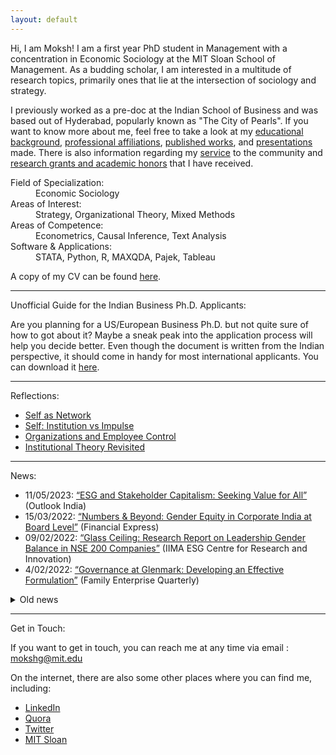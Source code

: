 ```yaml
---
layout: default
---
```


Hi, I am Moksh! I am a first year PhD student in Management with a concentration in Economic Sociology at the MIT Sloan School of Management. As a budding scholar, I am interested in a multitude of research topics, primarily ones that lie at the intersection of sociology and strategy. 

I previously worked as a pre-doc at the Indian School of Business and was based out of Hyderabad, popularly known as "The City of Pearls". If you want to know more about me, feel free to take a look at my [educational background](./education.md), [professional affiliations](./employment.md), [published works](./publications.md), and [presentations](./presentations.md) made. There is also information regarding my [service](./services.md) to the community and [research grants and academic honors](./financials.md) that I have received. 

<dl>
   <dt>Field of Specialization:</dt>
      <dd> Economic Sociology </dd>
    <dt>Areas of Interest:</dt>
      <dd> Strategy, Organizational Theory, Mixed Methods </dd>
   <dt>Areas of Competence:</dt>
      <dd> Econometrics, Causal Inference, Text Analysis </dd>
    <dt> Software & Applications:</dt>
      <dd> STATA, Python, R, MAXQDA, Pajek, Tableau </dd>
</dl>

A copy of my CV can be found [here](./MokshCV.pdf).

* * *

<dl>
   <dt>Unofficial Guide for the Indian Business Ph.D. Applicants:</dt>
</dl>

Are you planning for a US/European Business Ph.D. but not quite sure of how to got about it? Maybe a sneak peak into the application process will help you decide better. Even though the document is written from the Indian perspective, it should come in handy for most international applicants. You can download it [here](./PhDGuideNew.pdf).

* * *

<dl>
   <dt> Reflections:</dt> 
</dl>

  + [Self as Network](./reflection1.md)
  + [Self: Institution vs Impulse](./reflection2.md)
  + [Organizations and Employee Control](./reflection3.md)
  + [Institutional Theory Revisited](./reflection4.md)

* * *

<dl>
   <dt> News:</dt>
</dl>

+ 11/05/2023: [“ESG and Stakeholder Capitalism: Seeking Value for All”](https://www.outlookindia.com/business/esg-and-stakeholder-capitalism-seeking-value-for-all-news-284879) (Outlook India)
+ 15/03/2022: [“Numbers & Beyond: Gender Equity in Corporate India at Board Level”](https://www.financialexpress.com/education-2/numbers-and-beyond-gender-equity-in-corporate-india-at-board-level/2458723/) (Financial Express)
+ 09/02/2022: [“Glass Ceiling: Research Report on Leadership Gender Balance in NSE 200 Companies”](http://vslir.iima.ac.in:8080/jspui/handle/11718/24912) (IIMA ESG Centre for Research and Innovation)
+ 4/02/2022: [“Governance at Glenmark: Developing an Effective Formulation”](https://www.isb.edu/en/research-thought-leadership/research-centres-institutes/thomas-schmidheiny-centre-for-family-enterprise/practice-outreach/family-enterprise-quarterly--issue-1.html) (Family Enterprise Quarterly)

<details>
<summary>Old news</summary>
<br>
<ul>
   <li>17/12/2021: <a href="https://forms.iimk.ac.in/research/wmc2021/docs/wmc21_conference_proceedings.pdf">“The Interplay between Corporate Sustainability and Organizational Willingness and Ability: Evidence from India”</a> (IIM World Management Conference 2022)</li>
</ul>
</details>

* * *

<dl>
   <dt> Get in Touch:</dt>
</dl>

If you want to get in touch, you can reach me at any time via email : mokshg@mit.edu

On the internet, there are also some other places where you can find me, including:
+ [LinkedIn](https://www.linkedin.com/in/mokshgarg/)
+ [Quora](https://www.quora.com/profile/Moksh-Garg-3)
+ [Twitter](https://twitter.com/moksh_grg)
+ [MIT Sloan](https://mitsloan.mit.edu/programs/phd/moksh-garg)

